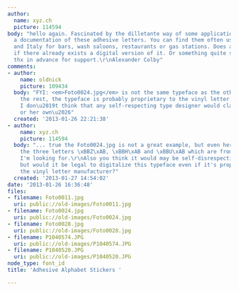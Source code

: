 ```yaml
---
author:
  name: xyz.ch
  picture: 114594
body: "hello again. Fascinated by the dilletante way of some applications. I started
  a documentation of these adhesive letters. You can find them often used in France
  and Italy for bars, wash saloons, restaurants or gas stations. Does any body knows
  if there already exists a digital version of it. Or something quite similar? \u2013
  thx in advance for support.\r\nAlexander Colby"
comments:
- author:
    name: oldnick
    picture: 109434
  body: "FYI: <em>Foto0024.jpg</em> is not the same typeface as the others. As for
    the rest, the typeface is probably proprietary to the vinyl letter manufacturer:
    I don\u2019t think that any self-respecting type designer would claim it as his
    or her own\u2026"
  created: '2013-01-26 22:21:38'
- author:
    name: xyz.ch
    picture: 114594
  body: "... true the Foto0024.jpg is not a great example, but even here you can find
    the three letters \xBBZ\xAB, \xBBH\xAB and \xBBU\xAB which are from the typeface
    I'm looking for.\r\nAlso you think it would may be self-disrespecting to do so,
    but would it be legal to digitalize this typeface even if it's proprietary to
    the vinyl letter manufacturer?"
  created: '2013-01-27 14:54:02'
date: '2013-01-26 16:36:48'
files:
- filename: Foto0011.jpg
  uri: public://old-images/Foto0011.jpg
- filename: Foto0024.jpg
  uri: public://old-images/Foto0024.jpg
- filename: Foto0028.jpg
  uri: public://old-images/Foto0028.jpg
- filename: P1040574.JPG
  uri: public://old-images/P1040574.JPG
- filename: P1040520.JPG
  uri: public://old-images/P1040520.JPG
node_type: font_id
title: 'Adhesive Alphabet Stickers '

---
```

